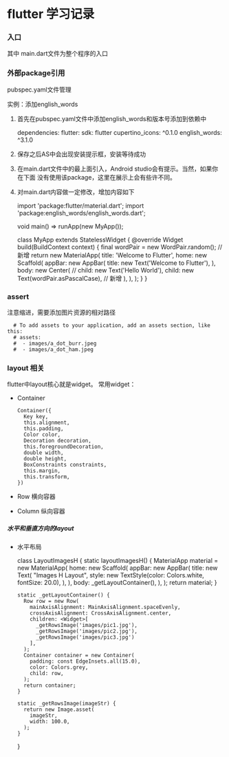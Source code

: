 # flutter 学习记录
### 入口
其中 main.dart文件为整个程序的入口

### 外部package引用
pubspec.yaml文件管理

实例：添加english_words

1. 首先在pubspec.yaml文件中添加english_words和版本号添加到依赖中


    dependencies:
      flutter:
        sdk: flutter
      cupertino_icons: ^0.1.0
      english_words: ^3.1.0
      
2. 保存之后AS中会出现安装提示框，安装等待成功

3. 在main.dart文件中的最上面引入，Android studio会有提示。当然，如果你在下面
没有使用该package，这里在展示上会有些许不同。

4. 对main.dart内容做一定修改，增加内容如下


    import 'package:flutter/material.dart';
    import 'package:english_words/english_words.dart';
    
    void main() => runApp(new MyApp());
    
    class MyApp extends StatelessWidget {
      @override
      Widget build(BuildContext context) {
        final wordPair = new WordPair.random();  // 新增
        return new MaterialApp(
          title: 'Welcome to Flutter',
          home: new Scaffold(
            appBar: new AppBar(
              title: new Text('Welcome to Flutter'),
            ),
            body: new Center(
    //          child: new Text('Hello World'),
              child: new Text(wordPair.asPascalCase),  // 新增
            ),
          ),
        );
      }
    }
    
    
    
### assert
注意缩进，需要添加图片资源的相对路径

      # To add assets to your application, add an assets section, like this:
      # assets:
      #  - images/a_dot_burr.jpeg
      #  - images/a_dot_ham.jpeg

### layout 相关

flutter中layout核心就是widget。
常用widget：

* Container 

      Container({
        Key key,
        this.alignment,
        this.padding,
        Color color,
        Decoration decoration,
        this.foregroundDecoration,
        double width,
        double height,
        BoxConstraints constraints,
        this.margin,
        this.transform,
      })
    
* Row
横向容器
* Column
纵向容器

##### 水平和垂直方向的layout

* 水平布局


    class LayoutImagesH {
      static layoutImagesH() {
        MaterialApp material = new MaterialApp(
          home: new Scaffold(
            appBar: new AppBar(
              title: new Text(
                "Images H Layout",
                style: new TextStyle(color: Colors.white, fontSize: 20.0),
              ),
            ),
            body: _getLayoutContainer(),
          ),
        );
        return material;
      }
    
      static _getLayoutContainer() {
        Row row = new Row(
          mainAxisAlignment: MainAxisAlignment.spaceEvenly,
          crossAxisAlignment: CrossAxisAlignment.center,
          children: <Widget>[
            _getRowsImage('images/pic1.jpg'),
            _getRowsImage('images/pic2.jpg'),
            _getRowsImage('images/pic3.jpg')
          ],
        );
        Container container = new Container(
          padding: const EdgeInsets.all(15.0),
          color: Colors.grey,
          child: row,
        );
        return container;
      }
    
      static _getRowsImage(imageStr) {
        return new Image.asset(
          imageStr,
          width: 100.0,
        );
      }
    }
   
 

